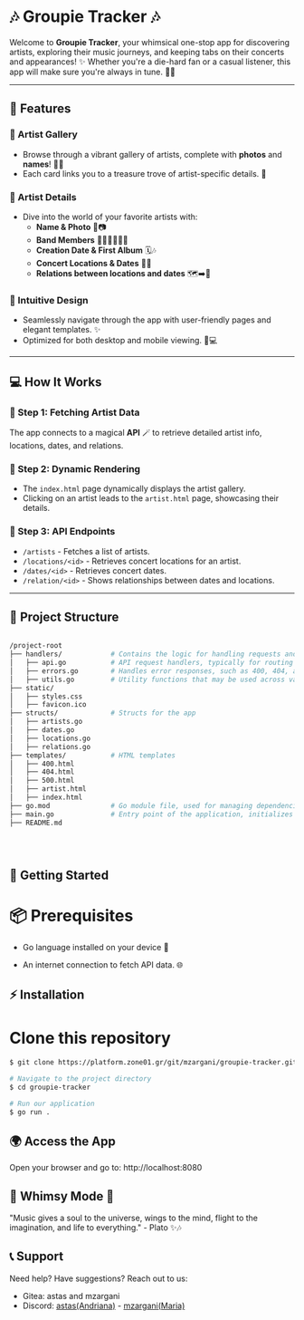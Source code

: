 # 🎶 Groupie Tracker 🎶

Welcome to **Groupie Tracker**, your whimsical one-stop app for discovering artists, exploring their music journeys, and keeping tabs on their concerts and appearances! ✨ Whether you're a die-hard fan or a casual listener, this app will make sure you're always in tune. 🎤🎵

---
## 🌟 Features
### 📸 Artist Gallery

- Browse through a vibrant gallery of artists, complete with **photos** and **names**! 💃🕺
- Each card links you to a treasure trove of artist-specific details. 🔗

### 📜 Artist Details
- Dive into the world of your favorite artists with:
  - **Name & Photo** 🌟📷
  - **Band Members** 👩‍🎤👨‍🎤👩‍🎤
  - **Creation Date & First Album** 🗓️🎶
  - **Concert Locations & Dates** 📍📅
  - **Relations between locations and dates** 🗺️➡️🎤

### 🌈 Intuitive Design
- Seamlessly navigate through the app with user-friendly pages and elegant templates. ✨
- Optimized for both desktop and mobile viewing. 📱💻

---

## 💻 How It Works

### 🎯 Step 1: Fetching Artist Data
The app connects to a magical **API** 🪄 to retrieve detailed artist info, locations, dates, and relations.

### 🎯 Step 2: Dynamic Rendering
- The `index.html` page dynamically displays the artist gallery.
- Clicking on an artist leads to the `artist.html` page, showcasing their details.

### 🎯 Step 3: API Endpoints
- `/artists` - Fetches a list of artists.
- `/locations/<id>` - Retrieves concert locations for an artist.
- `/dates/<id>` - Retrieves concert dates.
- `/relation/<id>` - Shows relationships between dates and locations.

---

## 📂 Project Structure

```bash

/project-root
├── handlers/            # Contains the logic for handling requests and responses
│   ├── api.go           # API request handlers, typically for routing and interaction with the backend
│   ├── errors.go        # Handles error responses, such as 400, 404, and 500 status codes
│   ├── utils.go         # Utility functions that may be used across various handlers
├── static/              
│   ├── styles.css      
│   ├── favicon.ico          
├── structs/             # Structs for the app
│   ├── artists.go  
│   ├── dates.go 
│   ├── locations.go 
│   ├── relations.go       
├── templates/           # HTML templates
│   ├── 400.html       
│   ├── 404.html      
│   ├── 500.html       
│   ├── artist.html
│   ├── index.html
├── go.mod               # Go module file, used for managing dependencies
├── main.go              # Entry point of the application, initializes the server and routes
├── README.md   


   

```



## 🚀 Getting Started

# 📦 Prerequisites

- Go language installed on your device 🐹

- An internet connection to fetch API data. 🌐

## ⚡ Installation

# Clone this repository
``` bash
$ git clone https://platform.zone01.gr/git/mzargani/groupie-tracker.git

# Navigate to the project directory
$ cd groupie-tracker

# Run our application
$ go run .
```

## 🌍 Access the App

Open your browser and go to: http://localhost:8080

## 🌈 Whimsy Mode 🌈

"Music gives a soul to the universe, wings to the mind, flight to the imagination, and life to everything." - Plato ✨🎶


## 📞 Support

Need help? Have suggestions? Reach out to us:

- Gitea: astas and mzargani
- Discord: <a href="https://discordapp.com/users/780150798927134740" target="_blank">astas(Andriana)</a> - <a href="https://discordapp.com/users/768008367192014869" target="_blank"> mzargani(Maria)</a>

